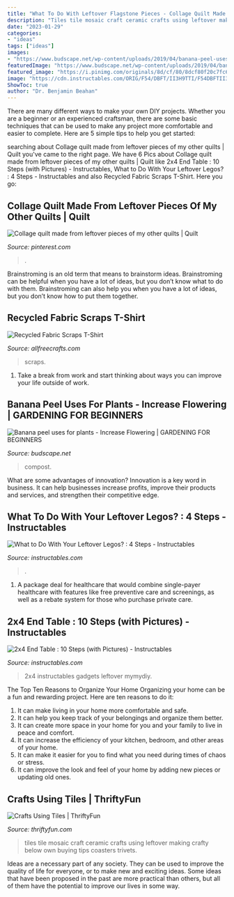 ```yaml
---
title: "What To Do With Leftover Flagstone Pieces - Collage Quilt Made From Leftover Pieces Of My Other Quilts"
description: "Tiles tile mosaic craft ceramic crafts using leftover making crafty below own buying tips coasters trivets"
date: "2023-01-29"
categories:
- "ideas"
tags: ["ideas"]
images:
- "https://www.budscape.net/wp-content/uploads/2019/04/banana-peel-uses-homemade-fertilizer-1.jpg"
featuredImage: "https://www.budscape.net/wp-content/uploads/2019/04/banana-peel-uses-homemade-fertilizer-1.jpg"
featured_image: "https://i.pinimg.com/originals/8d/cf/80/8dcf80f20c7fc63294d96d68b0f62f03.jpg"
image: "https://cdn.instructables.com/ORIG/F54/DBFT/II3H9TTI/F54DBFTII3H9TTI.jpg"
ShowToc: true
author: "Dr. Benjamin Beahan"
---
```



There are many different ways to make your own DIY projects. Whether you are a beginner or an experienced craftsman, there are some basic techniques that can be used to make any project more comfortable and easier to complete. Here are 5 simple tips to help you get started:

	

		
searching about Collage quilt made from leftover pieces of my other quilts | Quilt you've came to the right page. We have 6 Pics about Collage quilt made from leftover pieces of my other quilts | Quilt like 2x4 End Table : 10 Steps (with Pictures) - Instructables, What to Do With Your Leftover Legos? : 4 Steps - Instructables and also Recycled Fabric Scraps T-Shirt. Here you go:
		
    
## Collage Quilt Made From Leftover Pieces Of My Other Quilts | Quilt

<img loading=lazy src="https://i.pinimg.com/originals/8d/cf/80/8dcf80f20c7fc63294d96d68b0f62f03.jpg" onerror="this.onerror=null;this.src='https://tse1.mm.bing.net/th?id=OIP.3eeHbeO9veDUJ1X-DVrUXwHaI3&amp;pid=15.1';" alt="Collage quilt made from leftover pieces of my other quilts | Quilt">

_Source: pinterest.com_

>. 

	

Brainstroming is an old term that means to brainstorm ideas. Brainstroming can be helpful when you have a lot of ideas, but you don’t know what to do with them. Brainstroming can also help you when you have a lot of ideas, but you don’t know how to put them together.

    
## Recycled Fabric Scraps T-Shirt

<img loading=lazy src="https://www.allfreecrafts.com/dev/wp-content/uploads/2014/08/t-shirt.jpg" onerror="this.onerror=null;this.src='https://tse3.mm.bing.net/th?id=OIP.rWzNfN5ig4W_2scqWYv8UgAAAA&amp;pid=15.1';" alt="Recycled Fabric Scraps T-Shirt">

_Source: allfreecrafts.com_

>scraps. 

	

1. Take a break from work and start thinking about ways you can improve your life outside of work.

    
## Banana Peel Uses For Plants - Increase Flowering | GARDENING FOR BEGINNERS

<img loading=lazy src="https://www.budscape.net/wp-content/uploads/2019/04/banana-peel-uses-homemade-fertilizer-1.jpg" onerror="this.onerror=null;this.src='https://tse2.mm.bing.net/th?id=OIP.Of31YdvpDjWXIjjUYdPpEQHaFl&amp;pid=15.1';" alt="Banana peel uses for plants - Increase Flowering | GARDENING FOR BEGINNERS">

_Source: budscape.net_

>compost. 

	

What are some advantages of innovation?
Innovation is a key word in business. It can help businesses increase profits, improve their products and services, and strengthen their competitive edge.

    
## What To Do With Your Leftover Legos? : 4 Steps - Instructables

<img loading=lazy src="https://content.instructables.com/ORIG/F86/AYPV/HXB3SQRO/F86AYPVHXB3SQRO.jpg?auto=webp&amp;frame=1" onerror="this.onerror=null;this.src='https://tse4.mm.bing.net/th?id=OIP.Y3oxqM8KoJ__kvIihPosYAHaGK&amp;pid=15.1';" alt="What to Do With Your Leftover Legos? : 4 Steps - Instructables">

_Source: instructables.com_

>. 

	

1) A package deal for healthcare that would combine single-payer healthcare with features like free preventive care and screenings, as well as a rebate system for those who purchase private care.

    
## 2x4 End Table : 10 Steps (with Pictures) - Instructables

<img loading=lazy src="https://cdn.instructables.com/ORIG/F54/DBFT/II3H9TTI/F54DBFTII3H9TTI.jpg" onerror="this.onerror=null;this.src='https://tse4.mm.bing.net/th?id=OIP.Kn04wfEFycIpCqeNQVtBmgHaGL&amp;pid=15.1';" alt="2x4 End Table : 10 Steps (with Pictures) - Instructables">

_Source: instructables.com_

>2x4 instructables gadgets leftover mymydiy. 

	

The Top Ten Reasons to Organize Your Home
Organizing your home can be a fun and rewarding project. Here are ten reasons to do it: 
1. It can make living in your home more comfortable and safe.
2. It can help you keep track of your belongings and organize them better. 
3. It can create more space in your home for you and your family to live in peace and comfort. 
4. It can increase the efficiency of your kitchen, bedroom, and other areas of your home. 
5. It can make it easier for you to find what you need during times of chaos or stress. 
6. It can improve the look and feel of your home by adding new pieces or updating old ones. 

    
## Crafts Using Tiles | ThriftyFun

<img loading=lazy src="http://img.thrfun.com/img/017/978/tile_mosaic_l.jpg" onerror="this.onerror=null;this.src='https://tse2.mm.bing.net/th?id=OIP.qxcKv09UHFf9Rov_RvGfMQHaE6&amp;pid=15.1';" alt="Crafts Using Tiles | ThriftyFun">

_Source: thriftyfun.com_

>tiles tile mosaic craft ceramic crafts using leftover making crafty below own buying tips coasters trivets. 

	

Ideas are a necessary part of any society. They can be used to improve the quality of life for everyone, or to make new and exciting ideas. Some ideas that have been proposed in the past are more practical than others, but all of them have the potential to improve our lives in some way.

